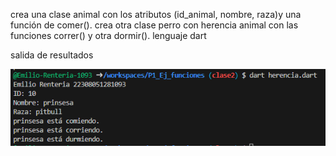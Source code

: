 crea una clase animal con los atributos (id_animal, nombre, raza)y una función de comer(). crea otra clase perro con herencia animal con las funciones  correr() y otra dormir(). lenguaje dart

salida de resultados

![alt text](image-15.png)